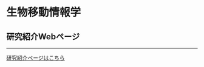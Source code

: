 # 生物移動情報学


## 研究紹介Webページ
-------
[研究紹介ページはこちら](http://www-mmde.ist.osaka-u.ac.jp/~maekawa/navi/)


